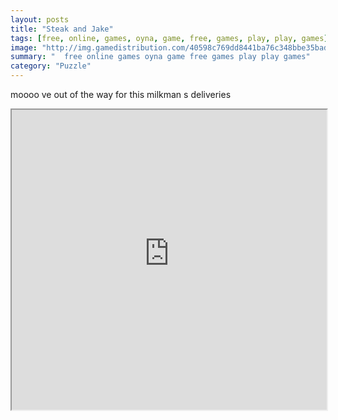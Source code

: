 ```yaml
---
layout: posts
title: "Steak and Jake"
tags: [free, online, games, oyna, game, free, games, play, play, games]
image: "http://img.gamedistribution.com/40598c769dd8441ba76c348bbe35bad1.jpg"
summary: "  free online games oyna game free games play play games"
category: "Puzzle"
---
```


moooo ve out of the way for this milkman s deliveries

<iframe width="100%" height="480px;" src="http://flash.gamedistribution.com?game=40598c769dd8441ba76c348bbe35bad1"></iframe>